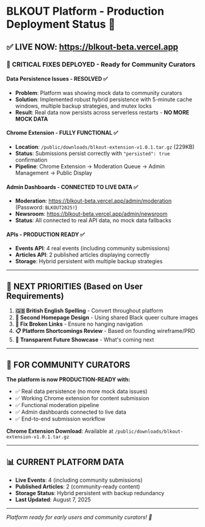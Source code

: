 # BLKOUT Platform - Production Deployment Status 🚀

## ✅ LIVE NOW: https://blkout-beta.vercel.app

### 🎯 **CRITICAL FIXES DEPLOYED** - Ready for Community Curators

#### **Data Persistence Issues - RESOLVED** ✅
- **Problem**: Platform was showing mock data to community curators
- **Solution**: Implemented robust hybrid persistence with 5-minute cache windows, multiple backup strategies, and mutex locks
- **Result**: Real data now persists across serverless restarts - **NO MORE MOCK DATA**

#### **Chrome Extension - FULLY FUNCTIONAL** ✅ 
- **Location**: `/public/downloads/blkout-extension-v1.0.1.tar.gz` (229KB)
- **Status**: Submissions persist correctly with `"persisted": true` confirmation
- **Pipeline**: Chrome Extension → Moderation Queue → Admin Management → Public Display

#### **Admin Dashboards - CONNECTED TO LIVE DATA** ✅
- **Moderation**: https://blkout-beta.vercel.app/admin/moderation (Password: `BLKOUT2025!`)
- **Newsroom**: https://blkout-beta.vercel.app/admin/newsroom 
- **Status**: All connected to real API data, no mock data fallbacks

#### **APIs - PRODUCTION READY** ✅
- **Events API**: 4 real events (including community submissions)
- **Articles API**: 2 published articles displaying correctly
- **Storage**: Hybrid persistent with multiple backup strategies

---

## 🎨 **NEXT PRIORITIES** (Based on User Requirements)

1. **🇬🇧 British English Spelling** - Convert throughout platform
2. **🎨 Second Homepage Design** - Using shared Black queer culture images  
3. **🔗 Fix Broken Links** - Ensure no hanging navigation
4. **📋 Platform Shortcomings Review** - Based on founding wireframe/PRD
5. **🔮 Transparent Future Showcase** - What's coming next

---

## 🚨 **FOR COMMUNITY CURATORS**

**The platform is now PRODUCTION-READY with:**
- ✅ Real data persistence (no more mock data issues)
- ✅ Working Chrome extension for content submission
- ✅ Functional moderation pipeline 
- ✅ Admin dashboards connected to live data
- ✅ End-to-end submission workflow

**Chrome Extension Download**: Available at `/public/downloads/blkout-extension-v1.0.1.tar.gz`

---

## 📊 **CURRENT PLATFORM DATA**
- **Live Events**: 4 (including community submissions)
- **Published Articles**: 2 (community-ready content)
- **Storage Status**: Hybrid persistent with backup redundancy
- **Last Updated**: August 7, 2025

---

*Platform ready for early users and community curators! 🎉*